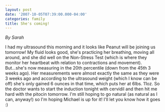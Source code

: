 ```yaml
---
layout: post
date: '2007-10-05T07:39:00.000-04:00'
categories: family
title: She's coming!
---
```


*By Sarah*

I had my ultrasound this morning and it looks like Peanut will be joining us tomorrow!  My fluid looks good, she's practicing her breathing, moving all around, and she did well on the Non-Stress Test (which is where they monitor her heartbeat with relation to contractions and movement).  But...she's now measuring in the 20th percentile (down from the 45th 3 weeks ago).  Her measurements were almost exactly the same as they were 3 weeks ago and according to the ultrasound weight (which I know can be off) she's only gained 6 ounces in that time, which puts her at 6lbs. 11oz.  So the doctor wants to start the induction tonight with cervidil and then hit me hard with the pitocin tomorrow.  I'm still hoping to go natural (as natural as I can, anyway!) so I'm hoping Michael is up for it!  I'll let you know how it goes :)
